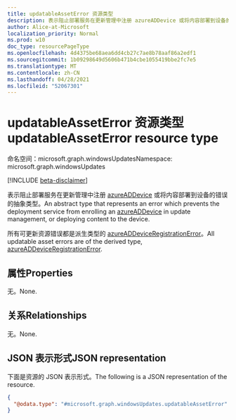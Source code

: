 ```yaml
---
title: updatableAssetError 资源类型
description: 表示阻止部署服务在更新管理中注册 azureADDevice 或将内容部署到设备的错误的抽象类型
author: Alice-at-Microsoft
localization_priority: Normal
ms.prod: w10
doc_type: resourcePageType
ms.openlocfilehash: 4d4375be68aea6dd4cb27c7ae8b78aaf86a2edf1
ms.sourcegitcommit: 1b09298649d5606b471b4cbe1055419bbe2fc7e5
ms.translationtype: MT
ms.contentlocale: zh-CN
ms.lasthandoff: 04/28/2021
ms.locfileid: "52067301"
---
```

# <a name="updatableasseterror-resource-type"></a><span data-ttu-id="edc2a-103">updatableAssetError 资源类型</span><span class="sxs-lookup"><span data-stu-id="edc2a-103">updatableAssetError resource type</span></span>

<span data-ttu-id="edc2a-104">命名空间：microsoft.graph.windowsUpdates</span><span class="sxs-lookup"><span data-stu-id="edc2a-104">Namespace: microsoft.graph.windowsUpdates</span></span>

[!INCLUDE [beta-disclaimer](../../includes/beta-disclaimer.md)]

<span data-ttu-id="edc2a-105">表示阻止部署服务在更新管理中注册 [azureADDevice](../resources/windowsupdates-azureaddevice.md) 或将内容部署到设备的错误的抽象类型。</span><span class="sxs-lookup"><span data-stu-id="edc2a-105">An abstract type that represents an error which prevents the deployment service from enrolling an [azureADDevice](../resources/windowsupdates-azureaddevice.md) in update management, or deploying content to the device.</span></span> 

<span data-ttu-id="edc2a-106">所有可更新资源错误都是派生类型的 [azureADDeviceRegistrationError](../resources/windowsupdates-azureaddeviceregistrationerror.md)。</span><span class="sxs-lookup"><span data-stu-id="edc2a-106">All updatable asset errors are of the derived type, [azureADDeviceRegistrationError](../resources/windowsupdates-azureaddeviceregistrationerror.md).</span></span>


## <a name="properties"></a><span data-ttu-id="edc2a-107">属性</span><span class="sxs-lookup"><span data-stu-id="edc2a-107">Properties</span></span>
<span data-ttu-id="edc2a-108">无。</span><span class="sxs-lookup"><span data-stu-id="edc2a-108">None.</span></span>

## <a name="relationships"></a><span data-ttu-id="edc2a-109">关系</span><span class="sxs-lookup"><span data-stu-id="edc2a-109">Relationships</span></span>
<span data-ttu-id="edc2a-110">无。</span><span class="sxs-lookup"><span data-stu-id="edc2a-110">None.</span></span>

## <a name="json-representation"></a><span data-ttu-id="edc2a-111">JSON 表示形式</span><span class="sxs-lookup"><span data-stu-id="edc2a-111">JSON representation</span></span>
<span data-ttu-id="edc2a-112">下面是资源的 JSON 表示形式。</span><span class="sxs-lookup"><span data-stu-id="edc2a-112">The following is a JSON representation of the resource.</span></span>
<!-- {
  "blockType": "resource",
  "@odata.type": "microsoft.graph.windowsUpdates.updatableAssetError"
}
-->
``` json
{
  "@odata.type": "#microsoft.graph.windowsUpdates.updatableAssetError"
}
```

